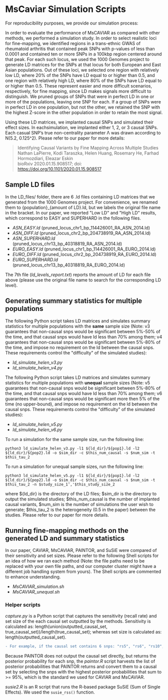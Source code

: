 # MsCaviar Simulation Scripts
For reproducibility purposes, we provide our simulation process:

In order to evaluate the performance of MsCAVIAR as compared with other methods, we performed a simulation study. 
In order to select realistic loci for fine-mapping, we identified regions in a trans-ethnic GWAS of rheumatoid arthritis that contained peak SNPs with p-values of less than 0.0001 and contained ten or more SNPs in a 100kbp region centered around that peak. For each such locus, we used the 1000 Genomes project to generate LD matrices for the SNPs at that locus for both European and East Asian populations. Out of these loci, we selected one region with relatively low LD, where 20% of the SNPs have LD equal to or higher than 0.5, and one region with relatively high LD, where 80% of the SNPs have LD equal to or higher than 0.5. These represent easier and more difficult scenarios, respectively, for fine mapping, since LD makes signals more difficult to distinguish. We pruned groups of SNPs that were in perfect LD in one or more of the populations, leaving one SNP for each. If a group of SNPs were in perfect LD in one population, but not the other, we retained the SNP with the highest Z-score in the other population in order to retain the most signal.

Using these LD matrices, we implanted causal SNPs and simulated their effect sizes. In eachsimulation,  we implanted either  1, 2, or 3 causal SNPs. Each casual SNP’s true non-centrality parameter Λ was drawn according to N(5.2, 0.125^2). Please refer to our paper for more details:

> Identifying Causal Variants by Fine Mapping Across Multiple Studies  
> Nathan LaPierre, Kodi Taraszka, Helen Huang, Rosemary He, Farhad Hormozdiari, Eleazar Eskin  
> bioRxiv 2020.01.15.908517; doi: https://doi.org/10.1101/2020.01.15.908517

## Sample LD files
In the LD_files/ folder, there are 6 .ld files containing LD matrices that we generated from the 1000 Genomes project. For convenience, we renamed them to {population}\_{amount of LD}.ld, but we labels the original file name in the bracket. In our paper, we reported "Low LD" and "High LD" results, which correspond to EASY and SUPERHARD in the following files.
* _ASN_EASY.ld_ (pruned_locus_chr1_bp_114426001_RA_ASN_2014.ld)
* _ASN_DIFF.ld_ (pruned_locus_chr2_bp_204738919_RA_ASN_2014.ld)
* _ASN_SUPERHARD.ld_ (pruned_locus_chr13_bp_40318819_RA_ASN_2014.ld)
* _EURO_EASY.ld_ (pruned_locus_chr1_bp_114426001_RA_EURO_2014.ld)
* _EURO_DIFF.ld_ (pruned_locus_chr2_bp_204738919_RA_EURO_2014.ld)
* _EURO_SUPERHARD.ld_ (pruned_locus_chr13_bp_40318819_RA_EURO_2014.ld)

The 7th file (_ld_levels_report.txt_) reports the amount of LD for each file above (please use the original file name to search for the corresponding LD level).

## Generating summary statistics for multiple populations
The following Python script takes LD matrices and simulates summary statistics for multiple populations with the **same** sample size (Note: v3 guarantees that non-causal snps would be significant between 5%-50% of the time, and that causal snps would have ld less than 70% among them; v4 guarantees that non-causal snps would be significant between 5%-80% of the time, and impose no requirement on the ld between the causal snps. These requirements control the "difficulty" of the simulated studies):
* _ld_simulate_helen_v3.py_
* _ld_simulate_helen_v4.py_

The following Python script takes LD matrices and simulates summary statistics for multiple populations with **unequal** sample sizes (Note: v5 guarantees that non-causal snps would be significant between 5%-80% of the time, and that causal snps would have ld less than 70% among them; v6 guarantees that non-causal snps would be significant more then 5% of the time (no upper-bound), and impose no requirement on the ld between the causal snps. These requirements control the "difficulty" of the simulated studies):
* _ld_simulate_helen_v5.py_
* _ld_simulate_helen_v6.py_

To run a simulation for the same sample size, run the following line:
```
python3 ld_simulate_helen_v3.py -l1 ${ld_dir}/${pop1}.ld -l2 ${ld_dir}/${pop2}.ld -o $sim_dir -c $this_num_causal -s $num_sim -t $this_tau_2
```
To run a simulation for unequal sample sizes, run the following line:
```
python3 ld_simulate_helen_v5.py -l1 ${ld_dir}/${pop1}.ld -l2 ${ld_dir}/${pop2}.ld -o $sim_dir -c $this_num_causal -s $num_sim -t $this_tau_2 -n $study_size_1','$this_study_size_2
```
where ${ld_dir} is the directory of the LD files; $sim_dir is the directory to output the simulated studies; $this_num_causal is the number of implanted causal variants, $num_sim is the number of simulations the user wish to generate; $this_tau_2 is the heterogeneity (0.5 in the paper) between the studies. Please refer to our paper for more details.

## Running fine-mapping methods on the generated LD and summary statistics
In our paper, CAVIAR, MsCAVIAR, PAINTOR, and SuSiE were compared of their sensitivity and set sizes. Please refer to the following Shell scripts for an idea of how we ran each method (Note: the file paths need to be replaced with your own file paths, and our computer cluster might have a different job handling system from yours). The Shell scripts are commented to enhance understanding.

* _MsCAVIAR_simulation.sh_
* _MsCAVIAR_unequal.sh_

### Helper scripts
_capture.py_ is a Python script that captures the sensitivity (recall rate) and set size of the each causal set outputted by the methods. Sensitivity is calculated as: length(union(outputted_causal_set, true_causal_set))/length(true_causal_set); whereas set size is calculated as: length(outputted_causal_set).

```diff
- For example, if the causal set contains 6 snps: "rs5", "rs6", "rs10", "rs12", "rs20", "rs25". And the true causal set that was implanted when we generated the summary statistics are "rs6", "rs10", "rs13". Then the sensitivity is 0.667, because only "rs6", "rs10" are successfully detected, and the set size is simply 6.
```

Because PAINTOR does not output the causal set directly, but returns the posterior probability for each snp, the _paintor.R_ script harvests the list of posterior probabilities that PAINTOR returns and convert them to a causal set by selecting the snps with the highest posterior probabilities that sum to >= 95%, which is the standard we used for CAVIAR and MsCAVIAR.

_susie2.R_ is an R script that runs the R-based package SuSiE (Sum of Single Effects). We used the ```susie_rss()``` function.

